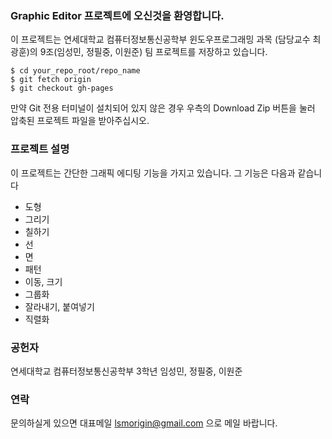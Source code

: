 ### Graphic Editor 프로젝트에 오신것을 환영합니다.
이 프로젝트는 연세대학교 컴퓨터정보통신공학부 윈도우프로그래밍 과목 (담당교수 최광훈)의 9조(임성민, 정필중, 이원준) 팀 프로젝트를 저장하고 있습니다. 
```
$ cd your_repo_root/repo_name
$ git fetch origin
$ git checkout gh-pages
```
만약 Git 전용 터미널이 설치되어 있지 않은 경우 우측의 Download Zip 버튼을 눌러 압축된 프로젝트 파일을 받아주십시오.

### 프로젝트 설명
이 프로젝트는 간단한 그래픽 에디팅 기능을 가지고 있습니다. 그 기능은 다음과 같습니다

- 도형
 - 그리기 
 - 칠하기
  - 선
  - 면
  - 패턴
- 이동, 크기
- 그룹화
- 잘라내기, 붙여넣기
- 직렬화


### 공헌자
연세대학교 컴퓨터정보통신공학부 3학년 임성민, 정필중, 이원준

### 연락
문의하실게 있으면 대표메일 lsmorigin@gmail.com 으로 메일 바랍니다.
